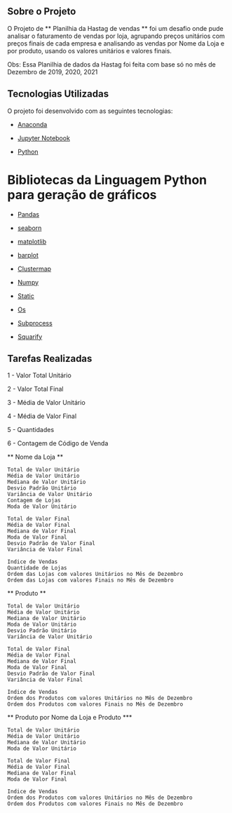 ## Sobre o Projeto


O Projeto de ** Planilhia da Hastag de vendas ** foi um desafio onde pude analisar o faturamento de vendas por loja, agrupando preços unitários 
com preços finais de cada empresa e analisando as vendas por Nome da Loja e por produto, usando os valores unitários e valores finais.

Obs: Essa Planilhia de dados da Hastag foi feita com base só no mês de Dezembro de 2019, 2020, 2021 

## Tecnologias Utilizadas 

O projeto foi desenvolvido com as seguintes tecnologias: 

- [Anaconda](https://anaconda.org/) 

- [Jupyter Notebook](https://jupyter.org/) 

- [Python](https://www.python.org/) 

# Bibliotecas da Linguagem Python para geração de gráficos 

- [Pandas](https://pandas.pydata.org/)
  
- [seaborn](https://seaborn.pydata.org/)
  
- [matplotlib](https://matplotlib.org/)  

- [barplot](https://seaborn.pydata.org/generated/seaborn.barplot.html) 

- [Clustermap](http://seaborn.pydata.org/generated/seaborn.clustermap.html) 

- [Numpy](https://numpy.org/) 

- [Static](https://www.journaldev.com/18722/python-static-method)

- [Os](https://docs.python.org/3/library/os.html)

- [Subprocess](https://docs.python.org/3/library/subprocess.html)

- [Squarify](https://fcpython.com/visualisation/python-treemaps-squarify-matplotlib)

## Tarefas Realizadas 

1 - Valor Total Unitário

2 - Valor Total Final

3 - Média de Valor Unitário

4 - Média de Valor Final

5 - Quantidades

6 - Contagem de Código de Venda

** Nome da Loja **

    Total de Valor Unitário
    Média de Valor Unitário
    Mediana de Valor Unitário
    Desvio Padrão Unitário
    Variância de Valor Unitário
    Contagem de Lojas
    Moda de Valor Unitário

    Total de Valor Final
    Média de Valor Final
    Mediana de Valor Final
    Moda de Valor Final
    Desvio Padrão de Valor Final
    Variância de Valor Final

    Indice de Vendas
    Quantidade de Lojas
    Ordem das Lojas com valores Unitários no Mês de Dezembro
    Ordem das Lojas com valores Finais no Mês de Dezembro

** Produto **

    Total de Valor Unitário
    Média de Valor Unitário
    Mediana de Valor Unitário
    Moda de Valor Unitário
    Desvio Padrão Unitário
    Variância de Valor Unitário

    Total de Valor Final
    Média de Valor Final
    Mediana de Valor Final
    Moda de Valor Final
    Desvio Padrão de Valor Final
    Variância de Valor Final

    Indice de Vendas
    Ordem dos Produtos com valores Unitários no Mês de Dezembro
    Ordem dos Produtos com valores Finais no Mês de Dezembro

** Produto por Nome da Loja e Produto ***

    Total de Valor Unitário
    Média de Valor Unitário
    Mediana de Valor Unitário
    Moda de Valor Unitário

    Total de Valor Final
    Média de Valor Final
    Mediana de Valor Final
    Moda de Valor Final

    Indice de Vendas
    Ordem dos Produtos com valores Unitários no Mês de Dezembro
    Ordem dos Produtos com valores Finais no Mês de Dezembro
